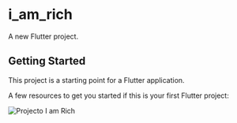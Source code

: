 # i_am_rich

A new Flutter project.

## Getting Started

This project is a starting point for a Flutter application.

A few resources to get you started if this is your first Flutter project:

![Projecto I am Rich](https://user-images.githubusercontent.com/77897104/167881870-f15e2b52-f9ed-4ac7-81d0-a616cceac0a1.png)
